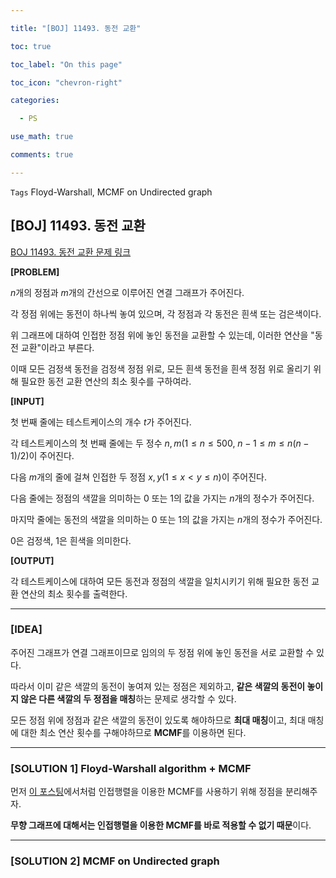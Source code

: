 ```yaml
---

title: "[BOJ] 11493. 동전 교환"

toc: true

toc_label: "On this page"

toc_icon: "chevron-right"

categories:

  - PS

use_math: true

comments: true

---
```


`Tags` Floyd-Warshall, MCMF on Undirected graph

## [BOJ] 11493. 동전 교환

[BOJ 11493. 동전 교환 문제 링크](https://www.acmicpc.net/problem/11493)

**[PROBLEM]**

$n$개의 정점과 $m$개의 간선으로 이루어진 연결 그래프가 주어진다.

각 정점 위에는 동전이 하나씩 놓여 있으며, 각 정점과 각 동전은 흰색 또는 검은색이다.

위 그래프에 대하여 인접한 정점 위에 놓인 동전을 교환할 수 있는데, 이러한 연산을 "동전 교환"이라고 부른다.

이때 모든 검정색 동전을 검정색 정점 위로, 모든 흰색 동전을 흰색 정점 위로 올리기 위해 필요한 동전 교환 연산의 최소 횟수를 구하여라.

**[INPUT]**

첫 번째 줄에는 테스트케이스의 개수 $t$가 주어진다.

각 테스트케이스의 첫 번째 줄에는 두 정수 $n, m$($1 \leq n \leq 500$, $n - 1 \leq m \leq n(n-1)/2$)이 주어진다.

다음 $m$개의 줄에 걸쳐 인접한 두 정점 $x, y$($1 \leq x < y \leq n$)이 주어진다.

다음 줄에는 정점의 색깔을 의미하는 0 또는 1의 값을 가지는 $n$개의 정수가 주어진다.

마지막 줄에는 동전의 색깔을 의미하는 0 또는 1의 값을 가지는 $n$개의 정수가 주어진다.

0은 검정색, 1은 흰색을 의미한다.

**[OUTPUT]**

각 테스트케이스에 대하여 모든 동전과 정점의 색깔을 일치시키기 위해 필요한 동전 교환 연산의 최소 횟수를 출력한다.

---

### [IDEA]

주어진 그래프가 연결 그래프이므로 임의의 두 정점 위에 놓인 동전을 서로 교환할 수 있다.

따라서 이미 같은 색깔의 동전이 놓여져 있는 정점은 제외하고, **같은 색깔의 동전이 놓이지 않은 다른 색깔의 두 정점을 매칭**하는 문제로 생각할 수 있다.

모든 정점 위에 정점과 같은 색깔의 동전이 있도록 해야하므로 **최대 매칭**이고, 최대 매칭에 대한 최소 연산 횟수를 구해야하므로 **MCMF**를 이용하면 된다.

---

### [SOLUTION 1] Floyd-Warshall algorithm + MCMF

먼저 [이 포스팅](https://damo1924.github.io/algorithm/MCMF/)에서처럼 인접행렬을 이용한 MCMF를 사용하기 위해 정점을 분리해주자.

**무향 그래프에 대해서는 인접행렬을 이용한 MCMF를 바로 적용할 수 없기 때문**이다.



---

### [SOLUTION 2] MCMF on Undirected graph




